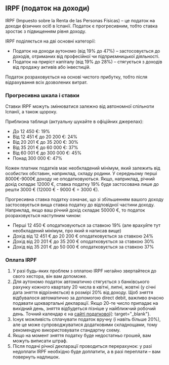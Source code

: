 ## IRPF (податок на доходи)

IRPF (Impuesto sobre la Renta de las Personas Físicas) – це податок на доходи фізичних осіб в Іспанії. Податок є
прогресивним, тобто ставка зростає з підвищенням рівня доходу.

IRPF поділяється на дві основні категорії:

- Податок на доходи аутономо (від 19% до 47%) – застосовується до доходів, отриманих від професійної чи підприємницької
  діяльності.
- Податок на приріст капіталу (від 19% до 28%) – стягується з доходів від продажу активів або інвестицій.

Податок розраховується на основі чистого прибутку, тобто після відрахування всіх дозволених витрат.

### Прогресивна шкала і ставки

Ставки IRPF можуть змінюватися залежно від автономної спільноти Іспанії, а також щороку.

Приблизна таблиця (актуальну шукайте в офіційних джерелах):

- До 12 450 €: 19%
- Від 12 451 € до 20 200 €: 24%
- Від 20 201 € до 35 200 €: 30%
- Від 35 201 € до 60 000 €: 37%
- Від 60 001 € до 300 000 €: 45%
- Понад 300 000 €: 47%

Кожен платник податків має необкладений мінімум, який залежить від особистих обставин, наприклад, складу родини. У
середньому перші 8000€-9000€ доходу не оподатковуються. Якщо, наприклад, річний дохід складає 12000 €, ставка
податку 19% буде застосована лише до решти 3000 € (12000 € - 9000 € = 3000 €).

Прогресивна ставка податку означає, що зі збільшенням вашого доходу застосовується вища ставка податку до відповідної
частини доходу. Наприклад, якщо ваш річний дохід складає 50000 €, то податок розраховується наступним чином:

- Перші 12 450 € оподатковуються за ставкою 19% (але врахуйте тут необкладений мінімум, про який я написав вище)
- Дохід від 12 451 € до 20 200 € оподатковується за ставкою 24%
- Дохід від 20 201 € до 35 200 € оподатковується за ставкою 30%
- Дохід від 35 201 € до 50 000 € оподатковується за ставкою 37%

### Оплата IRPF

1. У разі будь-яких проблем з оплатою IRPF негайно звертайтеся до свого хестора, він вам допоможе.
2. Для аутономо податок автоматично стягується з банківського рахунку кожного кварталу 20 числа в квітні, липні,
   жовтні (у січні дата зняття відрізняється) в розмірі 20% від доходу. Щоб зняття відбувалося автоматично за допомогою
   direct debit, важливо вчасно подавати щоквартальні декларації. Якщо 20-те число припадає на вихідний день, зняття
   відбудеться пізніше у найближчий робочий день. Точний календар є
   на [сайті податкової](https://sede.agenciatributaria.gob.es/Sede/Bibl_virtual/folletos/calendario_contribuyente.shtml){:
   target="_blank"}.
3. Існує можливість сплачувати податок вручну (і навіть більше 20%), але це може супроводжуватися додатковими
   складнощами, тому рекомендую використовувати стандартну схему.
4. Якщо на момент зняття податку буде недостатньо грошей, вам можуть виписати штраф.
5. Після подачі річної декларації проводиться перерахунок: у разі недоплати IRPF необхідно буде доплатити, а в разі
   переплати – вам повернуть надлишок.
